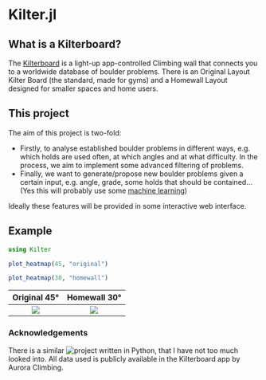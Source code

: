 # Kilter.jl

## What is a Kilterboard? 

The [Kilterboard](https://settercloset.com/pages/the-kilter-board) is a light-up app-controlled Climbing wall that  connects you to a worldwide database of boulder problems. There is an Original Layout Kilter Board (the standard, made for gyms) and a Homewall Layout designed for smaller spaces and home users.

## This project

The aim of this project is two-fold:
* Firstly, to analyse established boulder problems in different ways, e.g. which holds are used often, at which angles and at what difficulty. 
In the process, we aim to implement some advanced filtering of problems.
* Finally, we want to generate/propose new boulder problems given a certain input, e.g. angle, grade, some holds that should be contained... (Yes this will probably use some [machine learning](https://images.squarespace-cdn.com/content/v1/592c721986e6c0040d5a263e/1500835784786-FLPND3SN0XG8WFNDKQ86/image-asset.gif))

Ideally these features will be provided in some interactive web interface.

## Example
```jl
using Kilter

plot_heatmap(45, "original")

plot_heatmap(30, "homewall")
```

Original 45°         | Homewall 30°
:-------------------------:|:-------------------------:
![](https://user-images.githubusercontent.com/22898700/225465223-671b96b3-c97f-4679-80c3-e4b55cf755ac.png)  |  ![](https://user-images.githubusercontent.com/22898700/225465244-58322dfb-b689-440a-b0c5-dcfc8b8de878.png)

### Acknowledgements
There is a similar ![project](https://github.com/Declan-Stockdale-Garbutt/KilterBoard_climb_generator) written in Python, that I have not too much looked into. All data used is publicly available in the Kilterboard app by Aurora Climbing. 
